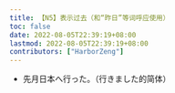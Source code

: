 ```yaml
---
title: 【N5】表示过去（和“昨日”等词呼应使用）
toc: false
date: 2022-08-05T22:39:19+08:00
lastmod: 2022-08-05T22:39:19+08:00
contributors: ["HarborZeng"]
---
```


- 先月日本へ行った。（行きました的简体）

